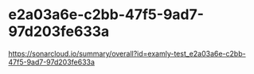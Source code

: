 # e2a03a6e-c2bb-47f5-9ad7-97d203fe633a
https://sonarcloud.io/summary/overall?id=examly-test_e2a03a6e-c2bb-47f5-9ad7-97d203fe633a
